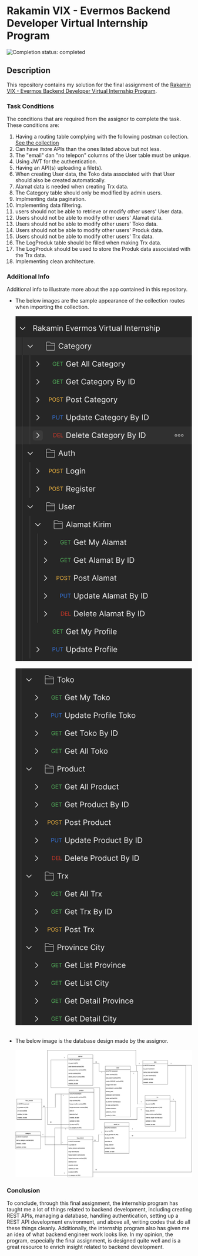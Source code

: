 # Rakamin VIX - Evermos Backend Developer Virtual Internship Program

![Completion status: completed](https://img.shields.io/badge/COMPLETION%20STATUS-COMPLETED-success?style=for-the-badge)


## Description

This repository contains my solution for the final assignment of the [Rakamin VIX - Evermos Backend Developer Virtual Internship Program](https://www.rakamin.com/virtual-internship-experience/back-end-developer-evermos).

### Task Conditions

The conditions that are required from the assignor to complete the task. These conditions are: 
1. Having a routing table complying with the following postman collection. [See the collection](https://www.rakamin.com/virtual-internship-experience/back-end-developer-evermos)
2. Can have more APIs than the ones listed above but not less.
3. The "email" dan "no telepon" columns of the User table must be unique.
4. Using JWT for the authentication.
5. Having an API(s) uploading a file(s).
6. When creating User data, the Toko data associated with that User should also be created automatically.
7. Alamat data is needed when creating Trx data.
8. The Category table should only be modified by admin users.
9. Implmenting data pagination.
10. Implementing data filtering.
11. users should not be able to retrieve or modify other users' User data.
12. Users should not be able to modify other users' Alamat data.
13. Users should not be able to modify other users' Toko data.
14. Users should not be able to modify other users' Produk data.
15. Users should not be able to modify other users' Trx data.
16. The LogProduk table should be filled when making Trx data.
17. The LogProduk should be used to store the Produk data associated with the Trx data.
18. Implementing clean architecture.

### Additional Info

Additional info to illustrate more about the app contained in this repository.

- The below images are the sample appearance of the collection routes when importing the collection.
<br><br>
![renamer3](postman-collection-1.png)
<br><br>
![renamer3](postman-collection-2.png)
<br><br>

- The below image is the database design made by the assignor.
<br><br>
![renamer3](database-design.jpg)

### Conclusion
To conclude, through this final assignment, the internship program has taught me a lot of things related to backend development, including creating REST APIs, managing a database, handling authentication, setting up a REST API development environment, and above all, writing codes that do all these things cleanly. Additionally, the internship program also has given me an idea of what backend engineer work looks like. In my opinion, the program, especially the final assignment, is designed quite well and is a great resource to enrich insight related to backend development. 